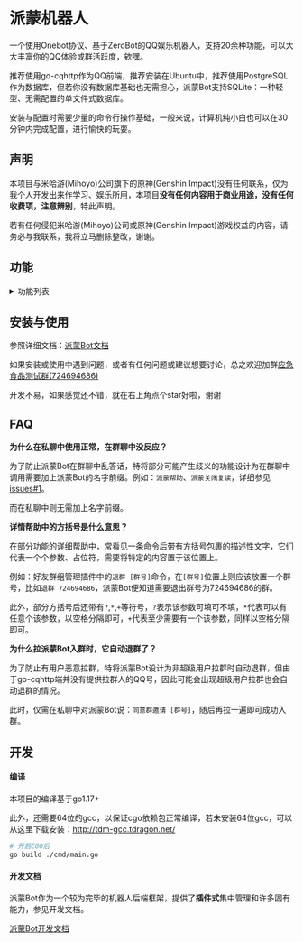 # 派蒙机器人

一个使用Onebot协议、基于ZeroBot的QQ娱乐机器人，支持20余种功能，可以大大丰富你的QQ体验或群活跃度，欸嘿。

推荐使用go-cqhttp作为QQ前端，推荐安装在Ubuntu中，推荐使用PostgreSQL作为数据库，但若你没有数据库基础也无需担心，派蒙Bot支持SQLite：一种轻型、无需配置的单文件式数据库。

安装与配置时需要少量的命令行操作基础，一般来说，计算机纯小白也可以在30分钟内完成配置，进行愉快的玩耍。

## 声明

本项目与米哈游(Mihoyo)公司旗下的原神(Genshin Impact)没有任何联系，仅为我个人开发出来作学习、娱乐所用，本项目**没有任何内容用于商业用途，没有任何收费项，注意辨别**，特此声明。

若有任何侵犯米哈游(Mihoyo)公司或原神(Genshin Impact)游戏权益的内容，请务必与我联系，我将立马删除整改，谢谢。

## 功能

<details>
<summary>功能列表</summary>

行尾括号内为插件Key，对应着配置文件config-plugin.yaml中各个插件的根配置项key

### 基本功能
- [x] 权限管理与鉴权 (auth)
- [x] 功能开关与封(解)禁 (ban)
- [x] 加群\好友申请事件处理\推送 (event)
- [x] 帮助 (help)
- [x] 功能CD限流 (limiter)
- [x] 用户昵称系统 (nickname)

### 一般功能
- [x] 聊天 (chat)
- [x] 联系管理员 (contact)
- [x] 复读 (echo)
- [x] 自检 (inspection)
- [x] 功能使用统计(可分人分日) (statistic)
- [x] 回复撤回消息 (withdraw)
- [x] 点歌 (music)
- [x] 随机\随机数 (random)

### 原神相关
- [x] 今日可肝素材查询 (genshin_resource)
- [x] 模拟原神抽卡 (genshin_draw)

### 群功能
- [x] 设置入群欢迎 (welcome)

### 小游戏
- [x] 看图猜成语 (idioms)
- [ ] 多人五子棋

### 实用工具
- [x] 任意语种翻译(甚至文言文) (translate)
- [x] 纯小写缩写翻译 (hhsh)
- [x] 搜梗 (geng)
- [x] 识图搜番 (whatanime)
- [x] 疫情查询 (COVID)
- [x] 短链接还原 (short_url)
- [ ] ~~短链接生成~~(防止滥用，暂不提供)

### 好康的
- [x] 涩图 (pixiv)
- [x] Pixiv排行榜 (pixiv_rank)
- [ ] 查看Pixiv插图所有分P
- [ ] coser

</details>

## 安装与使用

参照详细文档：[派蒙Bot文档](https://richeyjang.github.io/PaimengBot)

如果安装或使用中遇到问题，或者有任何问题或建议想要讨论，总之欢迎加群[应急食品测试群(724694686)](https://qm.qq.com/cgi-bin/qm/qr?k=2u70XSTgORNbVzAnnsSYD2GLrelRuQC6&jump_from=webapi)

开发不易，如果感觉还不错，就在右上角点个star好啦，谢谢

## FAQ

**为什么在私聊中使用正常，在群聊中没反应？**

为了防止派蒙Bot在群聊中乱答话，特将部分可能产生歧义的功能设计为在群聊中调用需要加上派蒙Bot的名字前缀。例如：`派蒙帮助`、`派蒙关闭复读`，详细参见[issues#1](https://github.com/RicheyJang/PaimengBot/issues/1)。

而在私聊中则无需加上名字前缀。

**详情帮助中的方括号是什么意思？**

在部分功能的详细帮助中，常看见一条命令后带有方括号包裹的描述性文字，它们代表一个个参数、占位符，需要将特定的内容置于该位置上。

例如：好友群组管理插件中的`退群 [群号]`命令，在`[群号]`位置上则应该放置一个群号，比如`退群 724694686`，派蒙Bot便知道需要退出群号为724694686的群。

此外，部分方括号后还带有`?`,`*`,`+`等符号，`?`表示该参数可填可不填，`*`代表可以有任意个该参数，以空格分隔即可，`+`代表至少需要有一个该参数，同样以空格分隔即可。

**为什么拉派蒙Bot入群时，它自动退群了？**

为了防止有用户恶意拉群，特将派蒙Bot设计为非超级用户拉群时自动退群，但由于go-cqhttp端并没有提供拉群人的QQ号，因此可能会出现超级用户拉群也会自动退群的情况。

此时，仅需在私聊中对派蒙Bot说：`同意群邀请 [群号]`，随后再拉一遍即可成功入群。

## 开发

#### 编译

本项目的编译基于go1.17+

此外，还需要64位的gcc，以保证cgo依赖包正常编译，若未安装64位gcc，可以从这里下载安装：http://tdm-gcc.tdragon.net/

```bash
# 开启CGO后
go build ./cmd/main.go
```

#### 开发文档

派蒙Bot作为一个较为完毕的机器人后端框架，提供了**插件式**集中管理和许多固有能力，参见开发文档。

[派蒙Bot开发文档](https://richeyjang.github.io/PaimengBot/develop/)